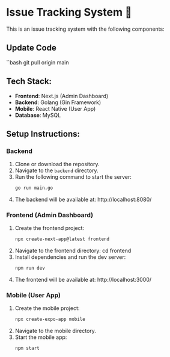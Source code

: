 # Issue Tracking System  💒

This is an issue tracking system with the following components:

## Update Code
``bash
   git pull origin main


## Tech Stack:
- **Frontend**: Next.js (Admin Dashboard)
- **Backend**: Golang (Gin Framework)
- **Mobile**: React Native (User App)
- **Database**: MySQL

## Setup Instructions:

### Backend
1. Clone or download the repository.
2. Navigate to the `backend` directory.
3. Run the following command to start the server:
   ```bash
   go run main.go
4. The backend will be available at:
   http://localhost:8080/


### Frontend (Admin Dashboard)

1. Create the frontend project:
   ```bash
   npx create-next-app@latest frontend
2. Navigate to the frontend directory:
   cd frontend
3. Install dependencies and run the dev server:
   ```bash
   npm run dev
5. The frontend will be available at:
   http://localhost:3000/


### Mobile (User App)
1. Create the mobile project:
   ```bash
   npx create-expo-app mobile
2. Navigate to the mobile directory.
3. Start the mobile app:
   ```bash
   npm start
